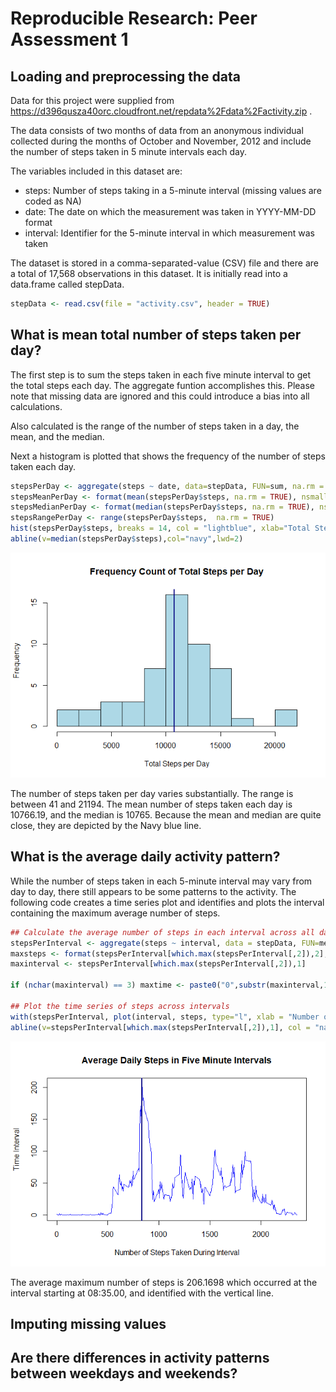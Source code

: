 # Reproducible Research: Peer Assessment 1


## Loading and preprocessing the data

Data for this project were supplied from https://d396qusza40orc.cloudfront.net/repdata%2Fdata%2Factivity.zip .

The data consists of two months of data from an anonymous individual collected during the months of October and November, 2012 and include the number of steps taken in 5 minute intervals each day. 

The variables included in this dataset are:

* steps: Number of steps taking in a 5-minute interval (missing values are coded as NA)
* date: The date on which the measurement was taken in YYYY-MM-DD format
* interval: Identifier for the 5-minute interval in which measurement was taken

The dataset is stored in a comma-separated-value (CSV) file and there are a total of 17,568 observations in this dataset. It is initially read into a data.frame called
stepData.


```r
stepData <- read.csv(file = "activity.csv", header = TRUE)
```


## What is mean total number of steps taken per day?

The first step is to sum the steps taken in each five minute interval to get the total steps each day. The aggregate funtion accomplishes this. Please note that missing data are ignored and this could introduce a bias into all calculations. 

Also calculated is the range of the number of steps taken in a day, the mean, and the median.

Next a histogram is plotted that shows the frequency of the number of steps taken each day. 


```r
stepsPerDay <- aggregate(steps ~ date, data=stepData, FUN=sum, na.rm = TRUE)
stepsMeanPerDay <- format(mean(stepsPerDay$steps, na.rm = TRUE), nsmall = 1, scientific = F)
stepsMedianPerDay <- format(median(stepsPerDay$steps, na.rm = TRUE), nsmall = 1, scientific = F)
stepsRangePerDay <- range(stepsPerDay$steps,  na.rm = TRUE)
hist(stepsPerDay$steps, breaks = 14, col = "lightblue", xlab="Total Steps per Day", main = "Frequency Count of Total Steps per Day")
abline(v=median(stepsPerDay$steps),col="navy",lwd=2)
```

![](PA1_template_files/figure-html/unnamed-chunk-2-1.png)<!-- -->

  
The number of steps taken per day varies substantially. The range is between 41 and 21194.
The mean number of steps taken each day is 10766.19, and the median is 10765. Because the mean and median are quite close, they are depicted by the Navy blue line.


## What is the average daily activity pattern?

While the number of steps taken in each 5-minute interval may vary from day to day, there still appears to be some patterns to the activity. The following code creates a time series plot and identifies and plots the interval containing the maximum average number of steps. 


```r
## Calculate the average number of steps in each interval across all days 
stepsPerInterval <- aggregate(steps ~ interval, data = stepData, FUN=mean, na.rm = T)
maxsteps <- format(stepsPerInterval[which.max(stepsPerInterval[,2]),2], nsmall = 1)
maxinterval <- stepsPerInterval[which.max(stepsPerInterval[,2]),1]

if (nchar(maxinterval) == 3) maxtime <- paste0("0",substr(maxinterval,1,1),":",substr(maxinterval,2,3),".00") else maxtime <- paste0(substr(maxinterval,1,2),":",substr(maxinterval,3,4),".00")

## Plot the time series of steps across intervals
with(stepsPerInterval, plot(interval, steps, type="l", xlab = "Number of Steps Taken During Interval", ylab = "Time Interval", main = "Average Daily Steps in Five Minute Intervals", col = "blue"))
abline(v=stepsPerInterval[which.max(stepsPerInterval[,2]),1], col = "navy", lwd = 2)
```

![](PA1_template_files/figure-html/unnamed-chunk-3-1.png)<!-- -->


The average maximum number of steps is 206.1698 which occurred at the interval starting at 08:35.00, and identified with the vertical line.

## Imputing missing values



## Are there differences in activity patterns between weekdays and weekends?
